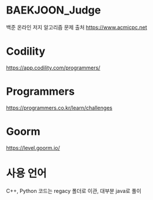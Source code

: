 # BAEKJOON_Judge
백준 온라인 저지 알고리즘 문제 출처
https://www.acmicpc.net

# Codility
https://app.codility.com/programmers/

# Programmers
https://programmers.co.kr/learn/challenges

# Goorm
https://level.goorm.io/

# 사용 언어
C++, Python 코드는 regacy 폴더로 이관,
대부분 java로 풀이
